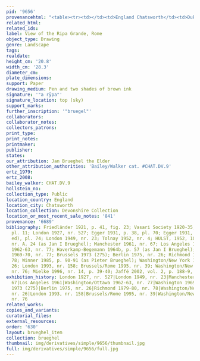 ```yaml
---
pid: '9656'
provenancehtml: "<table><tr><td></td><td>England Chatsworth</td><td>Dukes of Devonshire</td></tr></table>"
related_html:
related_ids:
label: View of the Ripa Grande, Rome
object_type: Drawing
genre: Landscape
tags:
realdate:
height_cm: '20.8'
width_cm: '28.3'
diameter_cm:
plate_dimensions:
support: Paper
drawing_medium: Pen and two shades of brown ink
signature: '"a rÿpa"'
signature_location: top (sky)
support_marks:
further_inscription: '"bruegel"'
collaborators:
collaborator_notes:
collectors_patrons:
print_type:
print_notes:
printmaker:
publisher:
states:
our_attribution: Jan Brueghel the Elder
other_attribution_authorities: 'Bailey/Walker cat. #CHAT.DV.9'
ertz_1979:
ertz_2008:
bailey_walker: CHAT.DV.9
hollstein_no:
collection_type: Public
location_country: England
location_city: Chatsworth
location_collection: Devonshire Collection
location_or_most_recent_sale_notes: '841'
provenance: '6689'
bibliography: Friedländer 1921, p. 41, fig. 23; Vasari Society 1920-35, vol. 6 (1925),
  pl. 11; London 1927, nr. 527; Egger 1931, p. 38, pl. 70; Egger 1931, vol. 1 (2nd
  ed), pl. 74; London 1949, nr. 23; Tolnay 1952, nr. 4; HULST, 1952, 103; Münz 1961,
  nr. A. 24 (as Jan I Brueghel); Manchester 1961, nr. 67; Los Angeles 1961; Washington/Ottawa
  1962-63, nr. 77; Haverkamp-Begemann 1964b, p. 57 (as Jan I Brueghel); Washington
  1969-70, nr. 77; Brussels 1973 (275); Berlin 1975, nr. 26; Richmond 1979-80, nr.
  78; Winner 1985, p. 90-91 (as Pieter Brueghel); Washington/New York 1986-87, nr.
  26; London 1993, nr. 158; Brussels/Rome 1995, nr. 39; Washington/New York 1995-96,
  nr. 76; Mielke 1996, nr. 14, p. 39-40; Jaffé 2002, vol. 2, p. 188-9, nr. 1178
exhibition_history: London 1927, nr. 527|London 1949, nr. 23|Manchester 1961, nr.
  67|Los Angeles 1961|Washington/Ottawa 1962-63, nr. 77|Washington 1969-70, nr. 77|BRUSSELS
  1973 (275)|Berlin 1975, nr. 26|Richmond 1979-80, nr. 78|Washington/New York 1986-87,
  nr. 26|London 1993, nr. 158|Brussels/Rome 1995, nr. 39|Washington/New York 1995-96,
  nr. 76
related_works:
copies_and_variants:
curatorial_files:
external_resources:
order: '630'
layout: brueghel_item
collection: brueghel
thumbnail: img/derivatives/simple/9656/thumbnail.jpg
full: img/derivatives/simple/9656/full.jpg
---
```


